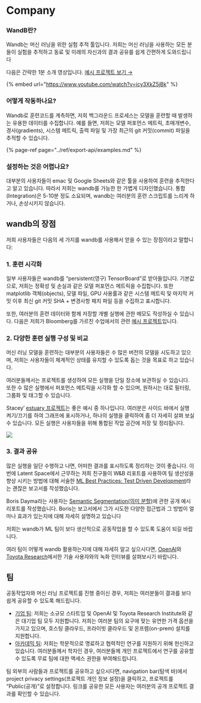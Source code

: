 # Company

###  **WandB란?**

Wandb는 머신 러닝을 위한 실험 추적 툴입니다. 저희는 머신 러닝을 사용하는 모든 분들이 실험을 추적하고 동료 및 미래의 자신과의 결과 공유를 쉽게 간편하게 도와드립니다

다음은 간략한 1분 소개 영상입니다. [예시 프로젝트 보기 →](https://app.wandb.ai/stacey/estuary)​

{% embed url="https://www.youtube.com/watch?v=icy3XkZ5jBk" %}

###  **어떻게 작동하나요?**

Wandb로 훈련코드를 계측하면, 저희 백그라운드 프로세스는 모델을 훈련할 때 발생하는 유용한 데이터를 수집합니다. 예를 들면, 저희는 모델 퍼포먼스 메트릭, 초매개변수, 경사\(gradients\), 시스템 메트릭, 출력 파일 및 가장 최근의 git 커밋\(commit\) 파일을 추적할 수 있습니다.

{% page-ref page="../ref/export-api/examples.md" %}

###  **설정하는 것은 어렵나요?**

대부분의 사용자들이 emac 및 Google Sheets와 같은 툴을 사용하여 훈련을 추적한다고 알고 있습니다. 따라서 저희는 wandb를 가능한 한 가볍게 디자인했습니다. 통합\(Integration\)은 5-10분 정도 소요되며, wandb는 여러분의 훈련 스크립트를 느리게 하거나, 손상시키지 않습니다.

##  **wandb의 장점**

저희 사용자들은 다음의 세 가지를 wandb를 사용해서 얻을 수 있는 장점이라고 말합니다:

### 1. **훈련 시각화**

일부 사용자들은 wandb를 “persistent\(영구\) TensorBoard”로 받아들입니다. 기본값으로, 저희는 정확성 및 손실과 같은 모델 퍼포먼스 메트릭을 수집합니다. 또한 matplotlib 객체\(objects\), 모델 파일, GPU 사용률과 같은 시스템 메트릭 및 마지막 커밋 이후 최신 git 커밋 SHA + 변경사항 패치 파일 등을 수집하고 표시합니다.

또한, 여러분의 훈련 데이터와 함께 저장할 개별 실행에 관한 메모도 작성하실 수 있습니다. 다음은 저희가 Bloomberg를 가르친 수업에서의 관련 [예시 프로젝트](https://app.wandb.ai/bloomberg-class/imdb-classifier/runs/2tc2fm99/overview)입니다.

### 2.  **다양한 훈련 실행 구성 및 비교**

머신 러닝 모델을 훈련하는 대부분의 사용자들은 수 많은 버전의 모델을 시도하고 있으며, 저희는 사용자들이 체계적인 상태를 유지할 수 있도록 돕는 것을 목표로 하고 있습니다.

여러분들께서는 프로젝트를 생성하여 모든 실행을 단일 장소에 보관하실 수 있습니다. 또한 수 많은 실행에서 퍼포먼스 메트릭을 시각화 할 수 있으며, 원하시는 대로 필터링, 그룹화 및 태그할 수 있습니다.

 Stacey’ [estuary 프로젝트](https://app.wandb.ai/stacey/estuary)는 좋은 예시 중 하나입니다. 여러분은 사이드 바에서 실행 켜기/끄기를 하여 그래프에 표시하거나, 하나의 실행을 클릭하여 좀 더 자세히 살펴 보실 수 있습니다. 모든 실행은 사용자들을 위해 통합된 작업 공간에 저장 및 정리됩니다.

![](../.gitbook/assets/image%20%2884%29.png)

### 3.  **결과 공유**

많은 실행을 일단 수행하고 나면, 어떠한 결과를 표시하도록 정리하는 것이 좋습니다. 이번에 Latent Space에서 근무하는 저희 친구들이 W&B 리포트를 사용하여 팀 생산성을 향상 시키는 방법에 대해 서술한 [ML Best Practices: Test Driven Development](https://www.wandb.com/articles/ml-best-practices-test-driven-development)라는 괜찮은 보고서를 작성했습니다.

 Boris Dayma라는 사용자는 [Semantic Segmentation\(의미 분할\)](https://app.wandb.ai/borisd13/semantic-segmentation/reports?view=borisd13%2FSemantic%20Segmentation%20Report)에 관한 공개 예시 리포트를 작성했습니다. Boris는 보고서에서 그가 시도한 다양한 접근법과 그 방법이 얼마나 효과가 있는지에 대해 자세히 설명하고 있습니다

저희는 wandb가 ML 팀이 보다 생산적으로 공동작업을 할 수 있도록 도움이 되길 바랍니다.

여러 팀이 어떻게 wandb 활용하는지에 대해 자세히 알고 싶으시다면, [OpenAI](https://www.wandb.com/articles/why-experiment-tracking-is-crucial-to-openai)와 [Toyota Research](https://www.youtube.com/watch?v=CaQCw-DKiO8)에서한 기술 사용자와의 녹화 인터뷰를 살펴보시기 바랍니다.  


## **팀**

공동작업자와 머신 러닝 프로젝트를 진행 중이신 경우, 저희는 여러분들이 결과를 보다 쉽게 공유할 수 있도록 해드립니다.

* [기업 팀](https://www.wandb.com/pricing): 저희는 소규모 스타트업 및 OpenAI 및 Toyota Research Institute와 같은 대기업 팀 모두 지원합니다. 저희는 여러분 팀의 요구에 맞는 유연한 가격 옵션을 가지고 있으며, 호스팅 클라우드, 프라이빗 클라우드 및 온프렘\(on-prem\) 설치를 지원합니다.
* [아카데믹 팀](https://www.wandb.com/academic): 저희는 학문적으로 명료하고 협력적인 연구를 지원하기 위해 헌신하고 있습니다. 여러분들께서 학자인 경우, 여러분들께 개인 프로젝트에서 연구를 공유할 수 있도록 무료 팀에 대한 액세스 권한을 부여해드립니다.

팀 외부의 사람들과 프로젝트를 공유하고 싶으시다면, navigation bar\(탐색 바\)에서 project privacy settings\(프로젝트 개인 정보 설정\)을 클릭하고, 프로젝트를 “Public\(공개\)”로 설정합니다. 링크를 공유한 모든 사용자는 여러분의 공개 프로젝트 결과를 확인할 수 있습니다.

